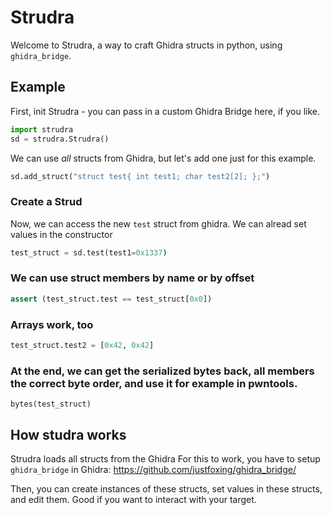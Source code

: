 # Strudra

Welcome to Strudra, a way to craft Ghidra structs in python, using `ghidra_bridge`.

## Example
First, init Strudra - you can pass in a custom Ghidra Bridge here, if you like.
```python
import strudra
sd = strudra.Strudra()
```
We can use _all_ structs from Ghidra, but let's add one just for this example.
```python
sd.add_struct("struct test{ int test1; char test2[2]; };")
```
### Create a Strud
Now, we can access the new `test` struct from ghidra.
We can alread set values in the constructor
```python
test_struct = sd.test(test1=0x1337)
```
### We can use struct members by name or by offset
```python
assert (test_struct.test == test_struct[0x0])
```
### Arrays work, too
```python
test_struct.test2 = [0x42, 0x42]
```
### At the end, we can get the serialized bytes back, all members the correct byte order, and use it for example in pwntools.
```
bytes(test_struct)
```

## How studra works

Strudra loads all structs from the Ghidra 
For this to work, you have to setup `ghidra_bridge` in Ghidra: https://github.com/justfoxing/ghidra_bridge/

Then, you can create instances of these structs, set values in these structs, and edit them.
Good if you want to interact with your target.
